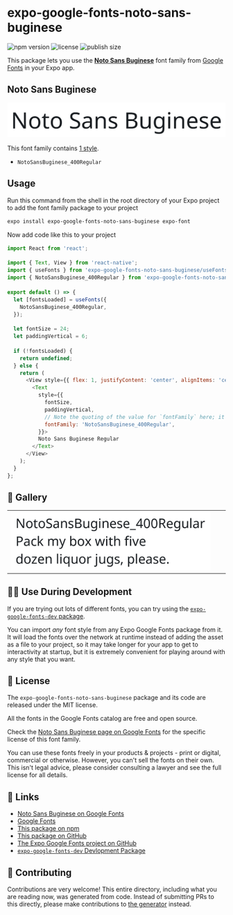 # expo-google-fonts-noto-sans-buginese

![npm version](https://flat.badgen.net/npm/v/expo-google-fonts-noto-sans-buginese)
![license](https://flat.badgen.net/github/license/expo/google-fonts)
![publish size](https://flat.badgen.net/packagephobia/install/expo-google-fonts-noto-sans-buginese)

This package lets you use the [**Noto Sans Buginese**](https://fonts.google.com/specimen/Noto+Sans+Buginese) font family from [Google Fonts](https://fonts.google.com/) in your Expo app.

## Noto Sans Buginese

![Noto Sans Buginese](./font-family.png)

This font family contains [1 style](#-gallery).

- `NotoSansBuginese_400Regular`

## Usage

Run this command from the shell in the root directory of your Expo project to add the font family package to your project
```sh
expo install expo-google-fonts-noto-sans-buginese expo-font
```

Now add code like this to your project
```js
import React from 'react';

import { Text, View } from 'react-native';
import { useFonts } from 'expo-google-fonts-noto-sans-buginese/useFonts';
import { NotoSansBuginese_400Regular } from 'expo-google-fonts-noto-sans-buginese/400Regular';

export default () => {
  let [fontsLoaded] = useFonts({
    NotoSansBuginese_400Regular,
  });

  let fontSize = 24;
  let paddingVertical = 6;

  if (!fontsLoaded) {
    return undefined;
  } else {
    return (
      <View style={{ flex: 1, justifyContent: 'center', alignItems: 'center' }}>
        <Text
          style={{
            fontSize,
            paddingVertical,
            // Note the quoting of the value for `fontFamily` here; it expects a string!
            fontFamily: 'NotoSansBuginese_400Regular',
          }}>
          Noto Sans Buginese Regular
        </Text>
      </View>
    );
  }
};

```

## 🔡 Gallery


||||
|-|-|-|
|![NotoSansBuginese_400Regular](.//400Regular/NotoSansBuginese_400Regular.ttf.png)||||


## 👩‍💻 Use During Development

If you are trying out lots of different fonts, you can try using the [`expo-google-fonts-dev` package](https://github.com/freeboub/google-fonts/tree/master/font-packages/dev#readme).

You can import *any* font style from any Expo Google Fonts package from it. It will load the fonts
over the network at runtime instead of adding the asset as a file to your project, so it may take longer
for your app to get to interactivity at startup, but it is extremely convenient
for playing around with any style that you want.

## 📖 License

The `expo-google-fonts-noto-sans-buginese` package and its code are released under the MIT license.

All the fonts in the Google Fonts catalog are free and open source.

Check the [Noto Sans Buginese page on Google Fonts](https://fonts.google.com/specimen/Noto+Sans+Buginese) for the specific license of this font family.

You can use these fonts freely in your products & projects - print or digital, commercial or otherwise. However, you can't sell the fonts on their own. This isn't legal advice, please consider consulting a lawyer and see the full license for all details.

## 🔗 Links

- [Noto Sans Buginese on Google Fonts](https://fonts.google.com/specimen/Noto+Sans+Buginese)
- [Google Fonts](https://fonts.google.com/)
- [This package on npm](https://www.npmjs.com/package/expo-google-fonts-noto-sans-buginese)
- [This package on GitHub](https://github.com/freeboub/google-fonts/tree/master/font-packages/noto-sans-buginese)
- [The Expo Google Fonts project on GitHub](https://github.com/freeboub/google-fonts)
- [`expo-google-fonts-dev` Devlopment Package](https://github.com/freeboub/google-fonts/tree/master/font-packages/dev)

## 🤝 Contributing

Contributions are very welcome! This entire directory, including what you are reading now, was generated from code. Instead of submitting PRs to this directly, please make contributions to [the generator](https://github.com/freeboub/google-fonts/tree/master/packages/generator) instead.
